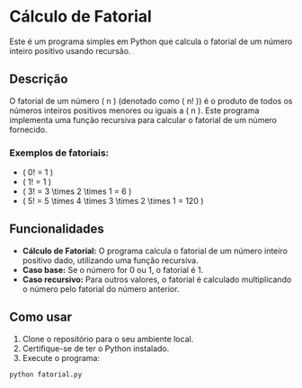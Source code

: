 # Cálculo de Fatorial

Este é um programa simples em Python que calcula o fatorial de um número inteiro positivo usando recursão.

## Descrição

O fatorial de um número \( n \) (denotado como \( n! \)) é o produto de todos os números inteiros positivos menores ou iguais a \( n \). Este programa implementa uma função recursiva para calcular o fatorial de um número fornecido.

### Exemplos de fatoriais:

- \( 0! = 1 \)
- \( 1! = 1 \)
- \( 3! = 3 \times 2 \times 1 = 6 \)
- \( 5! = 5 \times 4 \times 3 \times 2 \times 1 = 120 \)

## Funcionalidades

- **Cálculo de Fatorial:** O programa calcula o fatorial de um número inteiro positivo dado, utilizando uma função recursiva.
- **Caso base:** Se o número for 0 ou 1, o fatorial é 1.
- **Caso recursivo:** Para outros valores, o fatorial é calculado multiplicando o número pelo fatorial do número anterior.

## Como usar

1. Clone o repositório para o seu ambiente local.
2. Certifique-se de ter o Python instalado.
3. Execute o programa:

```bash
python fatorial.py
```
